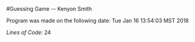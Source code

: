 #Guessing Game -- Kenyon Smith

Program was made on the following date: 
Tue Jan 16 13:54:03 MST 2018

*Lines of Code:*
24
